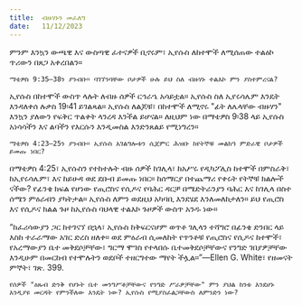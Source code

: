 ```yaml
---
title:  ብዙሃኑን መፈለግ
date:   11/12/2023
---
```


ምንም እንኳን ውጫዊ እና ውስጣዊ ፈተናዎች ቢኖሩም፣ ኢየሱስ ለከተሞች ለሚሰጠው ተልዕኮ ጥሪውን በጸጋ አቀረበልን።

`ማቴዎስ 9:35–38ን ያንብቡ። ባገኘንባቸው ቦታዎች ሁሉ ይህ ስለ ብዙሃኑ ተልእኮ ምን ያስተምረናል?`

ኢየሱስ በከተሞች ውስጥ ላሉት ለብዙ ሰዎች ርኅራኄ አሳይቷል። ኢየሱስ ስለ ኢየሩሳሌም እንዴት እንዳለቀሰ ሉቃስ 19፡41 ይገልጻል። ኢየሱስ ለልጆቹ፣ በከተሞች ለሚኖሩ "ፊት ለሌላቸው ብዙሃን" እንኳን ያለውን የፍቅር ጥልቀት ላንረዳ እንችል ይሆናል። ለዚህም ነው በማቴዎስ 9፡38 ላይ ኢየሱስ አነሳሳችን እና ልባችን የእርሱን እንዲመስል እንድንጸልይ የሚነግረን።

`ማቴዎስ 4:23–25ን ያንብቡ። ኢየሱስ አገልግሎቱን ሲጀምር ሕዝቡ ከየትኞቹ መልክዓ ምድራዊ ቦታዎች ይመጡ ነበር?`

በማቴዎስ 4:25፣ ኢየሱስን የተከተሉት ብዙ ሰዎች ከገሊላ፣ ከአሥሩ የዲካፖሊስ ከተሞች በምስራቅ፣ ከኢየሩሳሌም፣ እና ከይሁዳ ወደ ደቡብ ይመጡ ነበር። ከሰማርያ በተጨማሪ የቀሩት የትኞቹ ክልሎች ናችው? የፊንቄ ክፍል የሆነው የጢሮስና የሲዶና የባሕር ዳርቻ በሜድትራንያን ባሕር እና ከገሊላ በስተ ሰሜን ምዕራብን ያካትታል። ኢየሱስ ለምን ወደዚህ አካባቢ እንደሄደ እንለመለከታለን። ይህ የጢሮስ እና የሲዶና ክልል ጉዞ ከኢየሱስ ባህላዊ ተልእኮ ጉዞዎች ውስጥ አንዱ ነው።

“ከፈሪሳውያን ጋር ከተገናኘ በኋላ፣ ኢየሱስ ከቅፍርናሆም ወጥቶ ገሊላን ተሻግሮ በፊንቄ ድንበር ላይ እስከ ተራራማው አገር ድረስ ዘለቀ። ወደ ምዕራብ ሲመለከት የጥንቶቹ የጢሮስና የሲዶና ከተሞች፣ የአረማውያን ቤተ መቅደሶቻቸው፣ ግርማ ሞገስ የተላበሱ ቤተመቅደሶቻቸውና የንግድ ገበያዎቻቸው እንዲሁም በመርከብ የተሞሉትን ወደቦች ተዘርግተው ማየት ችሏል።”—Ellen G. White፣ የዘመናት ምኞት፣ ገጽ. 399.

`የሰዎች "ዕጹብ ድንቅ የሆኑት ቤተ መንግሥቶቻቸውና የንግድ ሥራዎቻቸው" ምን ያህል ከንቱ እንደሆኑ እንዲያዩ መርዳት የምንችለው እንዴት ነው? ኢየሱስ የሚያስፈልጋቸውስ ለምንድን ነው?`